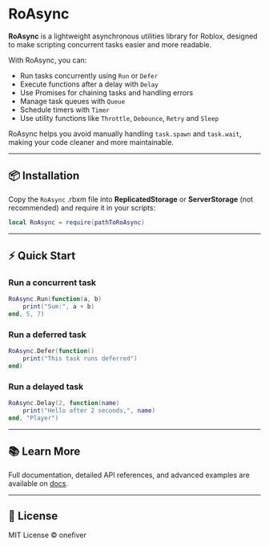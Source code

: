 # RoAsync
**RoAsync** is a lightweight asynchronous utilities library for Roblox, designed to make scripting concurrent tasks easier and more readable.  

With RoAsync, you can:
- Run tasks concurrently using `Run` or `Defer`
- Execute functions after a delay with `Delay`
- Use Promises for chaining tasks and handling errors
- Manage task queues with `Queue`
- Schedule timers with `Timer`
- Use utility functions like `Throttle`, `Debounce`, `Retry` and `Sleep`

RoAsync helps you avoid manually handling `task.spawn` and `task.wait`, making your code cleaner and more maintainable.

---

## 📦 Installation
Copy the `RoAsync` .rbxm file into **ReplicatedStorage** or **ServerStorage** (not recommended) and require it in your scripts:
```lua
local RoAsync = require(pathToRoAsync)
```

---

## ⚡ Quick Start
### Run a concurrent task
```lua
RoAsync.Run(function(a, b)
    print("Sum:", a + b)
end, 5, 7)
```

### Run a deferred task
```lua
RoAsync.Defer(function()
    print("This task runs deferred")
end)
```

### Run a delayed task
```lua
RoAsync.Delay(2, function(name)
    print("Hello after 2 seconds,", name)
end, "Player")
```

---

## 📚 Learn More
Full documentation, detailed API references, and advanced examples are available on [docs](https://onefiver.github.io/RoAsync).

---

## 🔖 License
MIT License © onefiver
